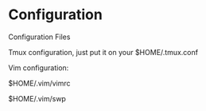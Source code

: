 # Configuration
Configuration Files

Tmux configuration, just put it on your $HOME/.tmux.conf

Vim configuration:

$HOME/.vim/vimrc

$HOME/.vim/swp
